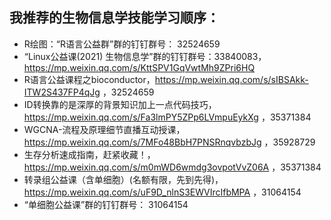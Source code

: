 ## 我推荐的生物信息学技能学习顺序：

* R绘图：“R语言公益群”群的钉钉群号： 32524659 
* “Linux公益课(2021) 生物信息学”群的钉钉群号：33840083， https://mp.weixin.qq.com/s/KttSPV1GqVwtMh9ZPri6HQ  
* R语言公益课程之bioconductor，https://mp.weixin.qq.com/s/sIBSAkk-ITW2S437FP4qJg  ，32524659
* ID转换靠的是深厚的背景知识加上一点代码技巧，https://mp.weixin.qq.com/s/Fa3lmPY5ZPp6LVmpuEykXg  ，35371384
* WGCNA-流程及原理细节直播互动授课，https://mp.weixin.qq.com/s/7MFo48BbH7PNSRnqvbzbJg  ，35928729
* 生存分析速成指南，赶紧收藏！，https://mp.weixin.qq.com/s/m0mWD6wmdg3ovpotVvZ06A  ，35371384
* 转录组公益课（含单细胞）(名额有限，先到先得)，https://mp.weixin.qq.com/s/uF9D_nlnS3EWVIrcIfbMPA  ，31064154
* “单细胞公益课”群的钉钉群号： 31064154 
